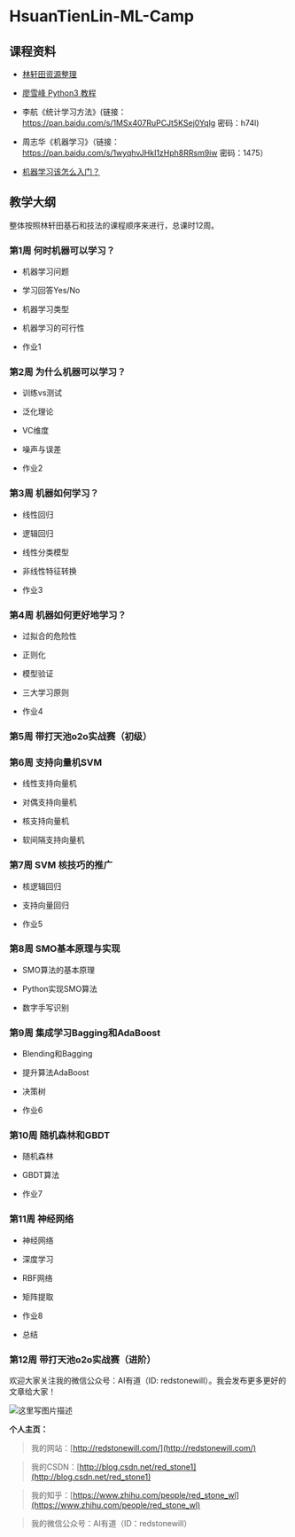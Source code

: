 # HsuanTienLin-ML-Camp

## 课程资料

- [林轩田资源整理](https://github.com/RedstoneWill/NTU-HsuanTienLin-MachineLearning)

- [廖雪峰 Python3 教程](https://www.liaoxuefeng.com/wiki/0014316089557264a6b348958f449949df42a6d3a2e542c000)

- 李航《统计学习方法》(链接：https://pan.baidu.com/s/1MSx407RuPCJt5KSej0Yqlg 密码：h74l)

- 周志华《机器学习》（链接：https://pan.baidu.com/s/1wyqhvJHkI1zHph8RRsm9iw 密码：1475）

- [机器学习该怎么入门？](https://www.zhihu.com/question/20691338/answer/446610161)

## 教学大纲

整体按照林轩田基石和技法的课程顺序来进行，总课时12周。

### 第1周 何时机器可以学习？

- 机器学习问题

- 学习回答Yes/No

- 机器学习类型

- 机器学习的可行性

- 作业1

### 第2周 为什么机器可以学习？

- 训练vs测试

- 泛化理论

- VC维度

- 噪声与误差

- 作业2

### 第3周 机器如何学习？

- 线性回归

- 逻辑回归

- 线性分类模型

- 非线性特征转换

- 作业3

### 第4周 机器如何更好地学习？

- 过拟合的危险性

- 正则化

- 模型验证

- 三大学习原则

- 作业4

### 第5周 带打天池o2o实战赛（初级）

### 第6周 支持向量机SVM

- 线性支持向量机

- 对偶支持向量机

- 核支持向量机

- 软间隔支持向量机

### 第7周 SVM 核技巧的推广

- 核逻辑回归

- 支持向量回归

- 作业5

### 第8周 SMO基本原理与实现

- SMO算法的基本原理

- Python实现SMO算法

- 数字手写识别

### 第9周 集成学习Bagging和AdaBoost

- Blending和Bagging

- 提升算法AdaBoost

- 决策树

- 作业6

### 第10周 随机森林和GBDT

- 随机森林

- GBDT算法

- 作业7

### 第11周 神经网络

- 神经网络

- 深度学习

- RBF网络

- 矩阵提取

- 作业8

- 总结

### 第12周 带打天池o2o实战赛（进阶）

欢迎大家关注我的微信公众号：AI有道（ID: redstonewill）。我会发布更多更好的文章给大家！

![这里写图片描述](https://img-blog.csdn.net/20180422232547537?)

**个人主页：**

>我的网站：[http://redstonewill.com/](http://redstonewill.com/)

>我的CSDN：[http://blog.csdn.net/red_stone1](http://blog.csdn.net/red_stone1)

>我的知乎：[https://www.zhihu.com/people/red_stone_wl](https://www.zhihu.com/people/red_stone_wl)

>我的微信公众号：AI有道（ID：redstonewill）